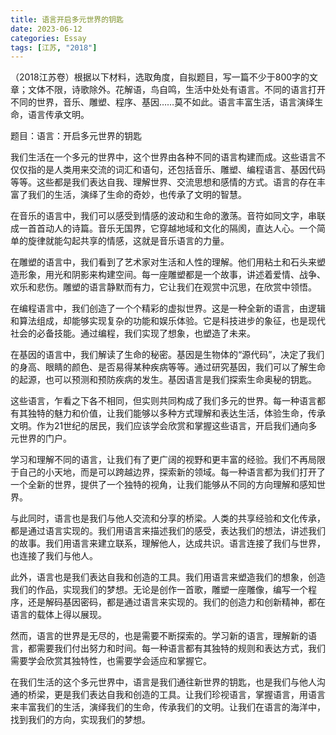 ```yaml
---
title: 语言开启多元世界的钥匙
date: 2023-06-12
categories: Essay
tags: [江苏, "2018"]
---
```




（2018江苏卷）根据以下材料，选取角度，自拟题目，写一篇不少于800字的文章；文体不限，诗歌除外。花解语，鸟自鸣，生活中处处有语言。不同的语言打开不同的世界，音乐、雕塑、程序、基因……莫不如此。语言丰富生活，语言演绎生命，语言传承文明。

题目：语言：开启多元世界的钥匙

我们生活在一个多元的世界中，这个世界由各种不同的语言构建而成。这些语言不仅仅指的是人类用来交流的词汇和语句，还包括音乐、雕塑、编程语言、基因代码等等。这些都是我们表达自我、理解世界、交流思想和感情的方式。语言的存在丰富了我们的生活，演绎了生命的奇妙，也传承了文明的智慧。

在音乐的语言中，我们可以感受到情感的波动和生命的激荡。音符如同文字，串联成一首首动人的诗篇。音乐无国界，它穿越地域和文化的隔阂，直达人心。一个简单的旋律就能勾起共享的情感，这就是音乐语言的力量。

在雕塑的语言中，我们看到了艺术家对生活和人性的理解。他们用粘土和石头来塑造形象，用光和阴影来构建空间。每一座雕塑都是一个故事，讲述着爱情、战争、欢乐和悲伤。雕塑的语言静默而有力，它让我们在观赏中沉思，在欣赏中领悟。

在编程语言中，我们创造了一个个精彩的虚拟世界。这是一种全新的语言，由逻辑和算法组成，却能够实现复杂的功能和娱乐体验。它是科技进步的象征，也是现代社会的必备技能。通过编程，我们实现了想象，也塑造了未来。

在基因的语言中，我们解读了生命的秘密。基因是生物体的“源代码”，决定了我们的身高、眼睛的颜色、是否易得某种疾病等等。通过研究基因，我们可以了解生命的起源，也可以预测和预防疾病的发生。基因语言是我们探索生命奥秘的钥匙。

这些语言，乍看之下各不相同，但实则共同构成了我们多元的世界。每一种语言都有其独特的魅力和价值，让我们能够以多种方式理解和表达生活，体验生命，传承文明。作为21世纪的居民，我们应该学会欣赏和掌握这些语言，开启我们通向多元世界的门户。

学习和理解不同的语言，让我们有了更广阔的视野和更丰富的经验。我们不再局限于自己的小天地，而是可以跨越边界，探索新的领域。每一种语言都为我们打开了一个全新的世界，提供了一个独特的视角，让我们能够从不同的方向理解和感知世界。

与此同时，语言也是我们与他人交流和分享的桥梁。人类的共享经验和文化传承，都是通过语言实现的。我们用语言来描述我们的感受，表达我们的想法，讲述我们的故事。我们用语言来建立联系，理解他人，达成共识。语言连接了我们与世界，也连接了我们与他人。

此外，语言也是我们表达自我和创造的工具。我们用语言来塑造我们的想象，创造我们的作品，实现我们的梦想。无论是创作一首歌，雕塑一座雕像，编写一个程序，还是解码基因密码，都是通过语言来实现的。我们的创造力和创新精神，都在语言的载体上得以展现。

然而，语言的世界是无尽的，也是需要不断探索的。学习新的语言，理解新的语言，都需要我们付出努力和时间。每一种语言都有其独特的规则和表达方式，我们需要学会欣赏其独特性，也需要学会适应和掌握它。

在我们生活的这个多元世界中，语言是我们通往新世界的钥匙，也是我们与他人沟通的桥梁，更是我们表达自我和创造的工具。让我们珍视语言，掌握语言，用语言来丰富我们的生活，演绎我们的生命，传承我们的文明。让我们在语言的海洋中，找到我们的方向，实现我们的梦想。